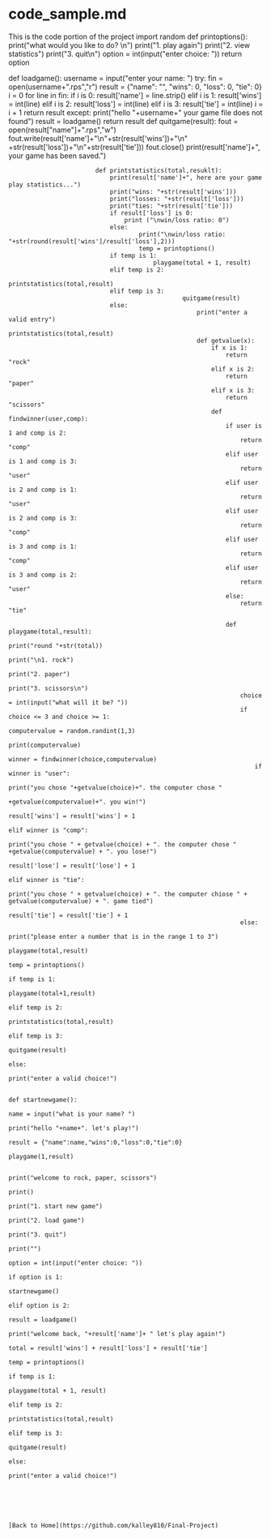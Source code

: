 # code_sample.md
This is the code portion of the project
import random
def printoptions():
    print("what would you like to do? \n")
    print("1. play again")
    print("2. view statistics")
    print("3. quit\n")
    option = int(input("enter choice: "))
    return option

def loadgame():
    username = input("enter your name: ")
    try:
        fin = open(username+".rps","r")
        result = {"name": "", "wins": 0, "loss": 0, "tie": 0}
        i = 0
        for line in fin:
            if i is 0:
                result['name'] = line.strip()
            elif i is 1:
                    result['wins'] = int(line)
            elif i is 2:
                        result['loss'] = int(line)
            elif i is 3:
                            result['tie'] = int(line)
                            i = i + 1
                            return result
    except:
                            print("hello "+username+" your game file does not found")
                            result = loadgame()
                            return result
def quitgame(result):
                            fout = open(result["name"]+".rps","w")
                            fout.write(result['name']+"\n"+str(result['wins'])+"\n"
                                       +str(result['loss'])+"\n"+str(result['tie']))
                            fout.close()
                            print(result['name']+", your game has been saved.")

                            def printstatistics(total,resuklt):
                                print(result['name']+", here are your game play statistics...")
                                print("wins: "+str(result['wins']))
                                print("losses: "+str(result['loss']))
                                print("ties: "+str(result['tie']))
                                if result['loss'] is 0:
                                    print ("\nwin/loss ratio: 0")
                                else:
                                        print("\nwin/loss ratio: "+str(round(result['wins']/result['loss'],2)))
                                        temp = printoptions()
                                if temp is 1:
                                            playgame(total + 1, result)
                                elif temp is 2:
                                                printstatistics(total,result)
                                elif temp is 3:
                                                    quitgame(result)
                                else:
                                                        print("enter a valid entry")
                                                        printstatistics(total,result)
                                                        def getvalue(x):
                                                            if x is 1:
                                                                return "rock"
                                                            elif x is 2:
                                                                return "paper"
                                                            elif x is 3:
                                                                return "scissors"
                                                            def findwinner(user,comp):
                                                                if user is 1 and comp is 2:
                                                                    return "comp"
                                                                elif user is 1 and comp is 3:
                                                                    return "user"
                                                                elif user is 2 and comp is 1:
                                                                    return "user"
                                                                elif user is 2 and comp is 3:
                                                                    return "comp"
                                                                elif user is 3 and comp is 1:
                                                                    return "comp"
                                                                elif user is 3 and comp is 2:
                                                                    return "user"
                                                                else:
                                                                    return "tie"

                                                                def playgame(total,result):
                                                                    print("round "+str(total))
                                                                    print("\n1. rock")
                                                                    print("2. paper")
                                                                    print("3. scissors\n")
                                                                    choice = int(input("what will it be? "))
                                                                    if choice <= 3 and choice >= 1:
                                                                        computervalue = random.randint(1,3)
                                                                        print(computervalue)
                                                                        winner = findwinner(choice,computervalue)
                                                                        if winner is "user":
                                                                            print("you chose "+getvalue(choice)+". the computer chose "
                                                                                  +getvalue(computervalue)+". you win!")
                                                                            result['wins'] = result['wins'] + 1
                                                                        elif winner is "comp":
                                                                                print("you chose " + getvalue(choice) + ". the computer chose " +getvalue(computervalue) + ". you lose!")
                                                                                result['lose'] = result['lose'] + 1
                                                                        elif winner is "tie":
                                                                                    print("you chose " + getvalue(choice) + ". the computer chiose " + getvalue(computervalue) + ". game tied")
                                                                                    result['tie'] = result['tie'] + 1
                                                                    else:
                                                                                        print("please enter a number that is in the range 1 to 3")
                                                                                        playgame(total,result)
                                                                                        temp = printoptions()
                                                                                        if temp is 1:
                                                                                            playgame(total+1,result)
                                                                                        elif temp is 2:
                                                                                                printstatistics(total,result)
                                                                                        elif temp is 3:
                                                                                                    quitgame(result)
                                                                                        else:
                                                                                                        print("enter a valid choice!")

                                                                                                        def startnewgame():
                                                                                                            name = input("what is your name? ")
                                                                                                            print("hello "+name+". let's play!")
                                                                                                            result = {"name":name,"wins":0,"loss":0,"tie":0}
                                                                                                            playgame(1,result)

                                                                                                            print("welcome to rock, paper, scissors")
                                                                                                            print()
                                                                                                            print("1. start new game")
                                                                                                            print("2. load game")
                                                                                                            print("3. quit")
                                                                                                            print("")
                                                                                                            option = int(input("enter choice: "))
                                                                                                            if option is 1:
                                                                                                                startnewgame()
                                                                                                            elif option is 2:
                                                                                                                    result = loadgame()
                                                                                                                    print("welcome back, "+result['name']+ " let's play again!")
                                                                                                                    total = result['wins'] + result['loss'] + result['tie']
                                                                                                                    temp = printoptions()
                                                                                                                    if temp is 1:
                                                                                                                        playgame(total + 1, result)
                                                                                                                    elif temp is 2:
                                                                                                                            printstatistics(total,result)
                                                                                                                    elif temp is 3:
                                                                                                                                quitgame(result)
                                                                                                                    else:
                                                                                                                                    print("enter a valid choice!")
                                                                                                                                    
                                                                                                                                    
                                                                                                                                    
                                                                                                                                    
                                                                                                                                    
                                                                                                                                     [Back to Home](https://github.com/kalley810/Final-Project)
